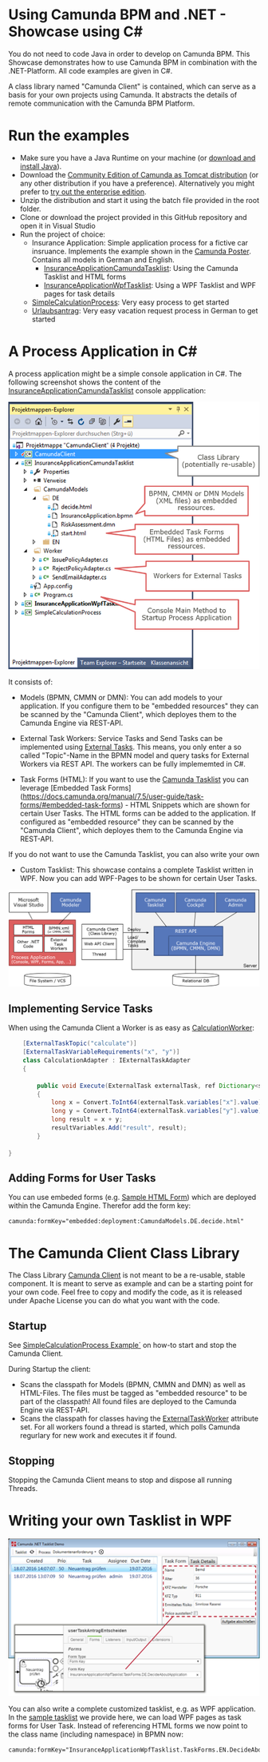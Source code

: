 # Using Camunda BPM and .NET - Showcase using C&#35;

You do not need to code Java in order to develop on Camunda BPM. This Showcase demonstrates how to use Camunda BPM in combination with the .NET-Platform. All code examples are given in C#.

A class library named "Camunda Client" is contained, which can serve as a basis for your own projects using Camunda. It abstracts the details of remote communication with the Camunda BPM Platform.

# Run the examples

* Make sure you have a Java Runtime on your machine (or [download and install Java](https://java.com/de/download/)).
* Download the [Community Edition of Camunda as Tomcat distribution](https://camunda.org/download/) (or any other distribution if you have a preference). Alternatively you might prefer to [try out the enterprise edition](https://camunda.com/trial/). 
* Unzip the distribution and start it using the batch file provided in the root folder.
* Clone or download the project provided in this GitHub repository and open it in Visual Studio
* Run the project of choice:
    * Insurance Application: Simple application process for a fictive car insruance. Implements the example shown in the [Camunda Poster](https://camunda.com/bpm/features/poster.php). Contains all models in German and English. 
         * [InsuranceApplicationCamundaTasklist](InsuranceApplicationCamundaTasklist/): Using the Camunda Tasklist and HTML forms
         * [InsuranceApplicationWpfTasklist](InsuranceApplicationWpfTasklist/): Using a WPF Tasklist and WPF pages for task details
    * [SimpleCalculationProcess](SimpleCalculationProcess/): Very easy process to get started
    * [Urlaubsantrag](Urlaubsantrag/): Very easy vacation request process in German to get started

# A Process Application in C&#35;

A process application might be a simple console application in C#. The following screenshot shows the content of the [InsuranceApplicationCamundaTasklist](InsuranceApplicationCamundaTasklist) console appplication:

![Project Layout](project.png)

It consists of:

* Models (BPMN, CMMN or DMN): You can add models to your application. If you configure them to be "embedded resources" they can be scanned by the "Camunda Client", which deployes them to the Camunda Engine via REST-API.

* External Task Workers: Service Tasks and Send Tasks can be implemented using [External Tasks](https://docs.camunda.org/manual/7.5/user-guide/process-engine/external-tasks/). This means, you only enter a so called "Topic"-Name in the BPMN model and query tasks for External Workers via REST API. The workers can be fully implememted in C#.

* Task Forms (HTML): If you want to use the [Camunda Tasklist](https://docs.camunda.org/manual/7.5/webapps/tasklist/) you can leverage [Embedded Task Forms] (https://docs.camunda.org/manual/7.5/user-guide/task-forms/#embedded-task-forms) - HTML Snippets which are shown for certain User Tasks. The HTML forms can be added to the application. If configured as "embedded resource" they can be scanned by the "Camunda Client", which deployes them to the Camunda Engine via REST-API.

If you do not want to use the Camunda Tasklist, you can also write your own

* Custom Tasklist: This showcase contains a complete Tasklist written in WPF. Now you can add WPF-Pages to be shown for certain User Tasks. 

![Architecture](architecture.png)



## Implementing Service Tasks

When using the Camunda Client a Worker is as easy as [CalculationWorker](SimpleCalculationProcess/CalculationWorker.cs):

```java
    [ExternalTaskTopic("calculate")]
    [ExternalTaskVariableRequirements("x", "y")]
    class CalculationAdapter : IExternalTaskAdapter
    {

        public void Execute(ExternalTask externalTask, ref Dictionary<string, object> resultVariables)
        {
            long x = Convert.ToInt64(externalTask.variables["x"].value);
            long y = Convert.ToInt64(externalTask.variables["y"].value);
            long result = x + y;
            resultVariables.Add("result", result);
        }

}
```

## Adding Forms for User Tasks

You can use embeded forms (e.g. [Sample HTML Form](InsuranceApplicationCamundaTasklist/CamundaModels/DE/decide.html)) which are deployed within the Camunda Engine. Therefor add the form key:

```
camunda:formKey="embedded:deployment:CamundaModels.DE.decide.html"
```



# The Camunda Client Class Library

The Class Library [Camunda Client](CamundaClient) is not meant to be a re-usable, stable component. It is meant to serve as example and can be a starting point for your own code. Feel free to copy and modify the code, as it is released under Apache License you can do what you want with the code.

## Startup
See [SimpleCalculationProcess Example´](SimpleCalculationProcess/Program.cs#L21-L24) on how-to start and stop the Camunda Client.

During Startup the client:

* Scans the classpath for Models (BPMN, CMMN and DMN) as well as HTML-Files. The files must be tagged as "embedded resource" to be part of the classpath! All found files are deployed to the Camunda Engine via REST-API.
* Scans the classpath for classes having the [ExternalTaskWorker](CamundaClient/Worker/ExternalTaskWorker.cs) attribute set. For all workers found a thread is started, which polls Camunda regurlary for new work and executes it if found.


## Stopping

Stopping the Camunda Client means to stop and dispose all running Threads.



# Writing your own Tasklist in WPF

![WPF Tasklist Example](wpfTasklist.png)


You can also write a complete customized tasklist, e.g. as WPF application. In the [sample tasklist](InsuranceApplicationWpfTasklist) we provide here, we can load WPF pages as task forms for User Task. Instead of referencing HTML forms we now point to the class name (including namespace) in BPMN now:

```
camunda:formKey="InsuranceApplicationWpfTasklist.TaskForms.EN.DecideAboutApplication"
```
